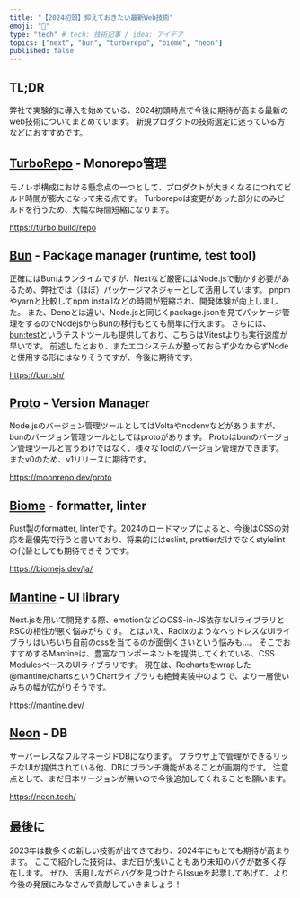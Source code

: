 ```yaml
---
title: "【2024初頭】抑えておきたい最新Web技術"
emoji: "💮"
type: "tech" # tech: 技術記事 / idea: アイデア
topics: ["next", "bun", "turborepo", "biome", "neon"]
published: false
---
```


## TL;DR

弊社で実験的に導入を始めている、2024初頭時点で今後に期待が高まる最新のweb技術についてまとめています。
新規プロダクトの技術選定に迷っている方などにおすすめです。

## [TurboRepo](https://turbo.build/repo) - Monorepo管理

モノレポ構成における懸念点の一つとして、プロダクトが大きくなるにつれてビルド時間が膨大になって来る点です。
Turborepoは変更があった部分にのみビルドを行うため、大幅な時間短縮になります。

https://turbo.build/repo

## [Bun](https://bun.sh/) - Package manager (runtime, test tool)

正確にはBunはランタイムですが、Nextなど厳密にはNode.jsで動かす必要があるため、弊社では（ほぼ）パッケージマネジャーとして活用しています。
pnpmやyarnと比較してnpm installなどの時間が短縮され、開発体験が向上しました。
また、Denoとは違い、Node.jsと同じくpackage.jsonを見てパッケージ管理をするのでNodejsからBunの移行もとても簡単に行えます。
さらには、[bun:test](https://bun.sh/docs/cli/test)というテストツールも提供しており、こちらはVitestよりも実行速度が早いです。
前述したとおり、またエコシステムが整っておらず少なからずNodeと併用する形にはなりそうですが、今後に期待です。

https://bun.sh/

## [Proto](https://moonrepo.dev/proto) - Version Manager

Node.jsのバージョン管理ツールとしてはVoltaやnodenvなどがありますが、bunのバージョン管理ツールとしてはprotoがあります。
Protoはbunのバージョン管理ツールと言うわけではなく、様々なToolのバージョン管理ができます。
またv0のため、v1リリースに期待です。

https://moonrepo.dev/proto

## [Biome](https://biomejs.dev/ja/) - formatter, linter

Rust製のformatter, linterです。2024のロードマップによると、今後はCSSの対応を最優先で行うと書いており、将来的にはeslint, prettierだけでなくstylelintの代替としても期待できそうです。

https://biomejs.dev/ja/

## [Mantine]() - UI library

Next.jsを用いて開発する際、emotionなどのCSS-in-JS依存なUIライブラリとRSCの相性が悪く悩みがちです。
とはいえ、RadixのようなヘッドレスなUIライブラリはいちいち自前のcssを当てるのが面倒くさいという悩みも...。
そこでおすすめするMantineは、豊富なコンポーネントを提供してくれている、CSS ModulesベースのUIライブラリです。
現在は、Rechartsをwrapした@mantine/chartsというChartライブラリも絶賛実装中のようで、より一層使いみちの幅が広がりそうです。

https://mantine.dev/

## [Neon](https://neon.tech/) - DB

サーバーレスなフルマネージドDBになります。
ブラウザ上で管理ができるリッチなUIが提供されている他、DBにブランチ機能があることが画期的です。
注意点として、まだ日本リージョンが無いので今後追加してくれることを願います。

https://neon.tech/

## 最後に
2023年は数多くの新しい技術が出てきており、2024年にもとても期待が高まります。
ここで紹介した技術は、まだ日が浅いこともあり未知のバグが数多く存在します。
ぜひ、活用しながらバグを見つけたらIssueを起票してあげて、より今後の発展にみなさんで貢献していきましょう！
